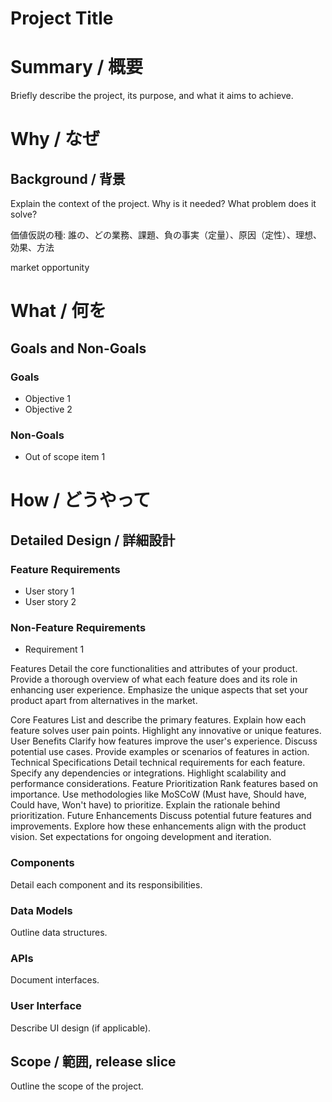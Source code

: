 # Project Title

# Summary / 概要
Briefly describe the project, its purpose, and what it aims to achieve.


# Why / なぜ

## Background / 背景
Explain the context of the project. Why is it needed? What problem does it solve?

価値仮説の種: 誰の、どの業務、課題、負の事実（定量）、原因（定性）、理想、効果、方法

market opportunity

# What / 何を

## Goals and Non-Goals
### Goals
- Objective 1
- Objective 2
### Non-Goals
- Out of scope item 1


# How / どうやって

## Detailed Design / 詳細設計 


### Feature Requirements
- User story 1
- User story 2

### Non-Feature Requirements
- Requirement 1

Features
Detail the core functionalities and attributes of your product. Provide a thorough overview of what each feature does and its role in enhancing user experience. Emphasize the unique aspects that set your product apart from alternatives in the market.

Core Features
List and describe the primary features.
Explain how each feature solves user pain points.
Highlight any innovative or unique features.
User Benefits
Clarify how features improve the user's experience.
Discuss potential use cases.
Provide examples or scenarios of features in action.
Technical Specifications
Detail technical requirements for each feature.
Specify any dependencies or integrations.
Highlight scalability and performance considerations.
Feature Prioritization
Rank features based on importance.
Use methodologies like MoSCoW (Must have, Should have, Could have, Won't have) to prioritize.
Explain the rationale behind prioritization.
Future Enhancements
Discuss potential future features and improvements.
Explore how these enhancements align with the product vision.
Set expectations for ongoing development and iteration.


### Components
Detail each component and its responsibilities.

### Data Models
Outline data structures.

### APIs
Document interfaces.

### User Interface
Describe UI design (if applicable).


## Scope / 範囲, release slice
Outline the scope of the project.


